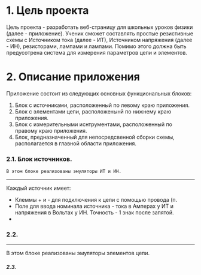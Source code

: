 # 1. Цель проекта
Цель проекта - разработать веб-страницу для школьных уроков физики (далее - приложение). Ученик сможет составлять простые резистивные схемы с Источником тока (далее - ИТ), Источником напряжения (далее - ИН), резисторами, лампами и лампами. Помимо этого должна быть предусотрена система для измерения параметров цепи и элементов.

# 2. Описание приложения
Приложение состоит из следующих основных функциональных блоков:
1. Блок с источниками, расположенный по левому краю приложения.
2. Блок с элементами цепи, расположенынй по нижнему краю приложения.
3. Блок с измерительными иснтрументами, расположенный по правому краю приложения.
4. Блок, предназначенный для непосредсвенной сборки схемы, располагается в главной области приложения. 
### 2.1. Блок источников.  

    В этом блоке реализованы эмуляторы ИТ и ИН.
---
Каждый источник имеет:
- Клеммы + и - для подключения к цепи с помощью провода (п. 
- Поле для ввода номинала источника - тока в Амперах у ИТ и напряжения в Вольтах у ИН. Точность - 1 знак после запятой.
-  
### 2.2. 
---
В этом блоке реализованы эмуляторы элементов цепи.
##### 2.3. 
